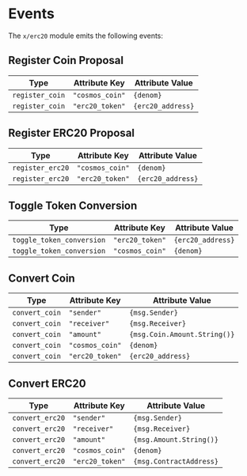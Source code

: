 <!--
order: 6
-->

# Events

The `x/erc20` module emits the following events:

## Register Coin Proposal

| Type            | Attribute Key   | Attribute Value   |
| --------------- | --------------- | ----------------- |
| `register_coin` | `"cosmos_coin"` | `{denom}`         |
| `register_coin` | `"erc20_token"` | `{erc20_address}` |

## Register ERC20 Proposal

| Type             | Attribute Key   | Attribute Value   |
| ---------------- | --------------- | ----------------- |
| `register_erc20` | `"cosmos_coin"` | `{denom}`         |
| `register_erc20` | `"erc20_token"` | `{erc20_address}` |

## Toggle Token Conversion

| Type                      | Attribute Key   | Attribute Value   |
| ------------------------- | --------------- | ----------------- |
| `toggle_token_conversion` | `"erc20_token"` | `{erc20_address}` |
| `toggle_token_conversion` | `"cosmos_coin"` | `{denom}`         |

## Convert Coin

| Type           | Attribute Key   | Attribute Value              |
| -------------- | --------------- | ---------------------------- |
| `convert_coin` | `"sender"`      | `{msg.Sender}`               |
| `convert_coin` | `"receiver"`    | `{msg.Receiver}`             |
| `convert_coin` | `"amount"`      | `{msg.Coin.Amount.String()}` |
| `convert_coin` | `"cosmos_coin"` | `{denom}`                    |
| `convert_coin` | `"erc20_token"` | `{erc20_address}`            |

## Convert ERC20

| Type            | Attribute Key   | Attribute Value         |
| --------------- | --------------- | ----------------------- |
| `convert_erc20` | `"sender"`      | `{msg.Sender}`          |
| `convert_erc20` | `"receiver"`    | `{msg.Receiver}`        |
| `convert_erc20` | `"amount"`      | `{msg.Amount.String()}` |
| `convert_erc20` | `"cosmos_coin"` | `{denom}`               |
| `convert_erc20` | `"erc20_token"` | `{msg.ContractAddress}` |
